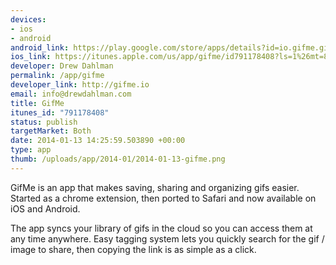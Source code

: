 ```yaml
--- 
devices: 
- ios
- android
android_link: https://play.google.com/store/apps/details?id=io.gifme.gifme&hl=en
ios_link: https://itunes.apple.com/us/app/gifme/id791178408?ls=1%26mt=8
developer: Drew Dahlman
permalink: /app/gifme
developer_link: http://gifme.io
email: info@drewdahlman.com
title: GifMe
itunes_id: "791178408"
status: publish
targetMarket: Both
date: 2014-01-13 14:25:59.503890 +00:00
type: app
thumb: /uploads/app/2014-01/2014-01-13-gifme.png
---
```


GifMe is an app that makes saving, sharing and organizing gifs easier. Started as a chrome extension, then ported to Safari and now available on iOS and Android.

The app syncs your library of gifs in the cloud so you can access them at any time anywhere. Easy tagging system lets you quickly search for the gif / image to share, then copying the link is as simple as a click.

